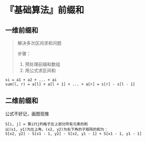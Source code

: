 # 『基础算法』前缀和

## 一维前缀和

> 解决多次区间求和问题
>
> 步骤：
>
> 1. 预处理前缀和数组
> 2. 用公式求区间和

```text
si = a1 + a2 + ... + ai
sum(l, r) = a[l] + a[l + 1] + ... + a[r] = s[r] - s[l - 1]
```



## 二维前缀和

公式不好记，画图现推

```text
S[i, j] = 第i行j列格子左上部分所有元素的和
以(x1, y1)为左上角，(x2, y2)为右下角的子矩阵的和为：
S[x2, y2] - S[x1 - 1, y2] - S[x2, y1 - 1] + S[x1 - 1, y1 - 1]
```



